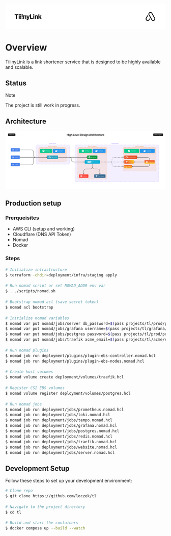 <img src="banner.png">

# Overview

TiiinyLink is a link shortener service that is designed to be highly available and scalable.

## Status

> [!Note]
> The project is still work in progress.

## Architecture

<img src="architecture.png">

## Production setup

### Prerqueisites

- AWS CLI (setup and working)
- Cloudflare (DNS API Token)
- Nomad
- Docker

### Steps

```sh
# Initialize infrastructure
$ terraform -chdir=deployment/infra/staging apply

# Run nomad script or set NOMAD_ADDR env var
$ . ./scripts/nomad.sh

# Bootstrap nomad acl (save secret token)
$ nomad acl bootstrap

# Initialize nomad variables
$ nomad var put nomad/jobs/server db_password=$(pass projects/tl/prod/postgres/password)
$ nomad var put nomad/jobs/grafana username=$(pass projects/tl/grafana/username) password=$(pass projects/tl/grafana/password)
$ nomad var put nomad/jobs/postgres password=$(pass projects/tl/prod/postgres/password)
$ nomad var put nomad/jobs/traefik acme_email=$(pass projects/tl/acme/email) cf_dns_api_token=$(pass projects/tl/cloudflare/dns_api_token)

# Run nomad plugins
$ nomad job run deployment/plugins/plugin-ebs-controller.nomad.hcl
$ nomad job run deployment/plugins/plugin-ebs-nodes.nomad.hcl

# Create host volumes
$ nomad volume create deployment/volumes/traefik.hcl

# Register CSI EBS volumes
$ nomad volume register deployment/volumes/postgres.hcl

# Run nomad jobs
$ nomad job run deployment/jobs/prometheus.nomad.hcl
$ nomad job run deployment/jobs/loki.nomad.hcl
$ nomad job run deployment/jobs/tempo.nomad.hcl
$ nomad job run deployment/jobs/grafana.nomad.hcl
$ nomad job run deployment/jobs/postgres.nomad.hcl
$ nomad job run deployment/jobs/redis.nomad.hcl
$ nomad job run deployment/jobs/traefik.nomad.hcl
$ nomad job run deployment/jobs/website.nomad.hcl
$ nomad job run deployment/jobs/server.nomad.hcl
```

## Development Setup

Follow these steps to set up your development environment:

```sh
# Clone repo
$ git clone https://github.com/loczek/tl

# Navigate to the project directory
$ cd tl

# Build and start the containers
$ docker compose up --build --watch
```
